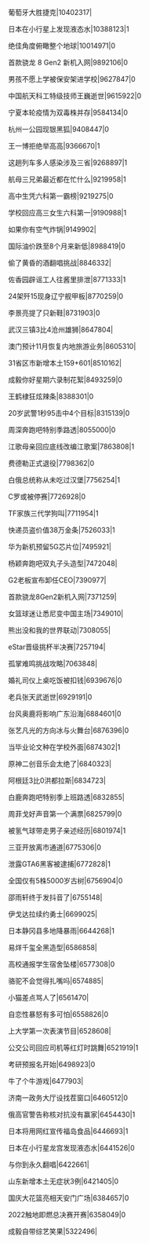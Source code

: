 葡萄牙大胜捷克|10402317|

日本在小行星上发现液态水|10388123|1

绝佳角度俯瞰整个地球|10014971|0

首款骁龙 8 Gen2 新机入网|9892106|0

男孩不愿上学被保安架进学校|9627847|0

中国航天科工特级技师王巍逝世|9615922|0

宁夏本轮疫情为双毒株并存|9584134|0

杭州一公园现银黑狐|9408447|0

王一博拒绝举高高|9366670|1

这趟列车多人感染涉及三省|9268897|1

航母三兄弟最近都在忙什么|9219958|1

高中生凭六科第一霸榜|9219275|0

学校回应高三女生六科第一|9190988|1

如果你有空气炸锅|9149902|

国际油价跌至8个月来新低|8988419|0

偷了黄昏的酒翻唱挑战|8846332|

佐香园辟谣工人往酱里排泄|8771333|1

24架歼15现身辽宁舰甲板|8770259|0

李景亮提了只新鞋|8731903|0

武汉三镇3比4沧州雄狮|8647804|

澳门预计11月恢复内地旅游业务|8605310|

31省区市新增本土159+601|8510162|

成毅你好星期六录制花絮|8493259|0

王鹤棣狂炫辣条|8388301|0

20岁武警1秒95击中4个目标|8315139|0

周深奔跑吧特别季路透|8055000|0

江歌母亲回应底线改编江歌案|7863808|1

费德勒正式退役|7798362|0

白俄总统称从未吃过汉堡|7756254|1

C罗或被停赛|7726928|0

TF家族三代学狗叫|7711954|1

快递员盗价值38万金条|7526033|1

华为新机预留5G芯片位|7495921|

杨颖奔跑吧双丸子头造型|7472048|

G2老板宣布卸任CEO|7390977|

首款骁龙8Gen2新机入网|7371259|

女篮球迷让悉尼变中国主场|7349010|

熊出没和我的世界联动|7308055|

eStar晋级挑杯半决赛|7257194|

孤掌难鸣挑战攻略|7063848|

婚礼司仪上桌吃饭被扣钱|6939676|0

老兵张天武逝世|6929191|0

台风奥鹿将影响广东沿海|6884601|0

张艺凡光的方向冰与火舞台|6876396|0

当毕业论文种在学校外面|6874302|1

原神二创音乐会太绝了|6840323|

阿根廷3比0洪都拉斯|6834723|

白鹿奔跑吧特别季上班路透|6832855|

周菲戈好声音第一个满票|6825799|0

被氢气球带走男子亲述经历|6801974|1

三亚开放离市通道|6775306|0

泄露GTA6黑客被逮捕|6772828|1

全国仅有5株5000岁古树|6756904|0

邵雨轩终于发抖音了|6755148|

伊戈达拉续约勇士|6699025|

日本静冈县多地降暴雨|6644268|1

易烊千玺全黑造型|6586858|

高校通报学生宿舍坠楼|6577308|0

骆驼不会觉得扎嘴吗|6574885|

小猫差点骂人了|6561470|

自恋性暴怒有多可怕|6558826|0

上大学第一次表演节目|6528608|

公交公司回应司机等红灯时跳舞|6521919|1

考研预报名开始|6498923|0

牛了个牛游戏|6477903|

济南一政务大厅设找茬窗口|6460512|0

俄高官警告称核对抗没有赢家|6454430|1

日本将用网红宣传福岛食品|6446693|1

日本在小行星龙宫发现液态水|6441526|0

与你到永久翻唱|6422661|

山东新增本土无症状3例|6421405|0

国庆大花篮亮相天安门广场|6384657|0

2022触地即燃总决赛开赛|6358049|0

成毅自带综艺笑果|5322496|


